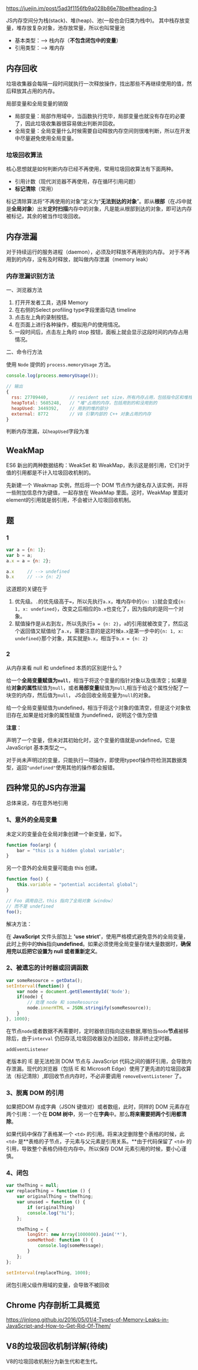 #

<https://juejin.im/post/5ad3f1156fb9a028b86e78be#heading-3>

JS内存空间分为栈(stack)、堆(heap)、池(一般也会归类为栈中)。 其中栈存放变量，堆存放复杂对象，池存放常量，所以也叫常量池

- 基本类型：--> 栈内存（**不包含闭包中的变量**）
- 引用类型：--> 堆内存

## 内存回收

垃圾收集器会每隔一段时间就执行一次释放操作，找出那些不再继续使用的值，然后释放其占用的内存。

局部变量和全局变量的销毁

- 局部变量：局部作用域中，当函数执行完毕，局部变量也就没有存在的必要了，因此垃圾收集器很容易做出判断并回收。
- 全局变量：全局变量什么时候需要自动释放内存空间则很难判断，所以在开发中尽量避免使用全局变量。

### 垃圾回收算法

核心思想就是如何判断内存已经不再使用，常用垃圾回收算法有下面两种。

- 引用计数（现代浏览器不再使用，存在循环引用问题）
- **标记清除**（常用）

标记清除算法将“不再使用的对象”定义为“**无法到达的对象**”。即从**根部**（在JS中就是**全局对象**）出发**定时扫描**内存中的对象，凡是能从根部到达的对象，即可达内存被标记，其余的被当作垃圾回收。

## 内存泄漏

对于持续运行的服务进程（daemon），必须及时释放不再用到的内存。 对于不再用到的内存，没有及时释放，就叫做内存泄漏（memory leak）

### 内存泄漏识别方法

一、浏览器方法

1. 打开开发者工具，选择 Memory
2. 在右侧的Select profiling type字段里面勾选 timeline
3. 点击左上角的录制按钮。
4. 在页面上进行各种操作，模拟用户的使用情况。
5. 一段时间后，点击左上角的 stop 按钮，面板上就会显示这段时间的内存占用情况。

二、命令行方法

使用 `Node` 提供的 `process.memoryUsage` 方法。

```js
console.log(process.memoryUsage());

// 输出
{
  rss: 27709440,        // resident set size，所有内存占用，包括指令区和堆栈
  heapTotal: 5685248,   // "堆"占用的内存，包括用到的和没用到的
  heapUsed: 3449392,    // 用到的堆的部分
  external: 8772        // V8 引擎内部的 C++ 对象占用的内存
}
```

判断内存泄漏，以`heapUsed`字段为准

## WeakMap

ES6 新出的两种数据结构：WeakSet 和 WeakMap，表示这是弱引用，它们对于值的引用都是不计入垃圾回收机制的。

先新建一个 Weakmap 实例，然后将一个 DOM 节点作为键名存入该实例，并将一些附加信息作为键值，一起存放在 WeakMap 里面。这时，WeakMap 里面对element的引用就是弱引用，不会被计入垃圾回收机制。

## 题

### 1

```js
var a = {n: 1};
var b = a;
a.x = a = {n: 2};

a.x     // --> undefined
b.x     // --> {n: 2}
```

这道题的关键在于

1. 优先级。`.`的优先级高于`=`，所以先执行`a.x`，堆内存中的`{n: 1}`就会变成`{n: 1, x: undefined}`，改变之后相应的`b.x`也变化了，因为指向的是同一个对象。
2. 赋值操作是从右到左，所以先执行`a = {n: 2}`，`a`的引用就被改变了，然后这个返回值又赋值给了`a.x`，需要注意的是这时候`a.x`是第一步中的`{n: 1, x: undefined}`那个对象，其实就是`b.x`，相当于`b.x = {n: 2}`

### 2

从内存来看 null 和 undefined 本质的区别是什么？

给一个**全局变量赋值为`null`**，相当于将这个变量的指针对象以及值清空；如果是给**对象的属性**赋值为`null`，或者**局部变量**赋值为`null`,相当于给这个属性分配了一块空的内存，然后值为`null`， JS会回收全局变量为`null`的对象。

给一个全局变量赋值为undefined，相当于将这个对象的值清空，但是这个对象依旧存在,如果是给对象的属性赋值 为undefined，说明这个值为空值

**注意**：

声明了一个变量，但未对其初始化时，这个变量的值就是undefined，它是 JavaScript 基本类型之一。

对于尚未声明过的变量，只能执行一项操作，即使用typeof操作符检测其数据类型，返回`"undefined"`使用其他的操作都会报错。

## 四种常见的JS内存泄漏

总体来说，存在意外地引用

### 1、意外的全局变量

未定义的变量会在全局对象创建一个新变量，如下。

```js
function foo(arg) {
    bar = "this is a hidden global variable";
}
```

另一个意外的全局变量可能由 this 创建。

```js
function foo() {
    this.variable = "potential accidental global";
}

// Foo 调用自己，this 指向了全局对象（window）
// 而不是 undefined
foo();
```

解决方法：

在 **JavaScript** 文件头部加上 **'use strict'**，使用严格模式避免意外的全局变量，此时上例中的**this**指向**undefined**。如果必须使用全局变量存储大量数据时，**确保用完以后把它设置为 null 或者重新定义**。

### 2、被遗忘的计时器或回调函数

```js
var someResource = getData();
setInterval(function() {
    var node = document.getElementById('Node');
    if(node) {
        // 处理 node 和 someResource
        node.innerHTML = JSON.stringify(someResource));
    }
}, 1000);
```

在节点`node`或者数据不再需要时，定时器依旧指向这些数据,哪怕当`node`**节点**被移除后，由于`interval` 仍旧存活,垃圾回收器没办法回收，除非终止定时器。

`addEventListener`

老版本的 IE 是无法检测 DOM 节点与 JavaScript 代码之间的循环引用，会导致内存泄漏。现代的浏览器（包括 IE 和 Microsoft Edge）使用了更先进的垃圾回收算法（标记清除）,即回收节点内存时，不必非要调用 `removeEventListener` 了。

### 3、脱离 DOM 的引用

如果把DOM 存成字典（JSON 键值对）或者数组，此时，同样的 DOM 元素存在两个引用：一个在 **DOM 树中**，另一个在**字典**中。那么**将来需要把两个引用都清除**。

如果代码中保存了表格某一个 `<td>` 的引用。将来决定删除整个表格的时候，此 `<td>` 是**表格的子节点，子元素与父元素是引用关系。**由于代码保留了 `<td>` 的引用，导致整个表格仍待在内存中。所以保存 DOM 元素引用的时候，要小心谨慎。

### 4、闭包

```js
var theThing = null;
var replaceThing = function () {
    var originalThing = theThing;
    var unused = function () {
        if (originalThing)
        console.log("hi");
    };

    theThing = {
        longStr: new Array(1000000).join('*'),
        someMethod: function () {
            console.log(someMessage);
        }
    };
};

setInterval(replaceThing, 1000);
```

闭包引用父级作用域的变量，会导致不被回收

## Chrome 内存剖析工具概览

<https://jinlong.github.io/2016/05/01/4-Types-of-Memory-Leaks-in-JavaScript-and-How-to-Get-Rid-Of-Them/>

## V8的垃圾回收机制详解(待续)

V8的垃圾回收机制分为新生代和老生代。
